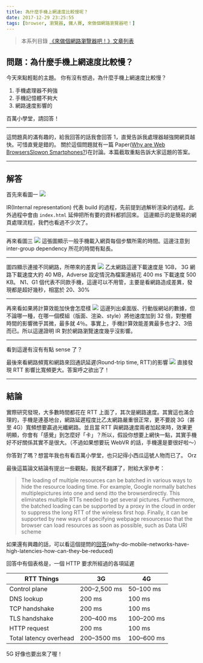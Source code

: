 ```yaml
---
title: 為什麼手機上網速度比較慢呢？
date: 2017-12-29 23:25:55
tags: [browser, 瀏覽器, 鐵人賽, 來做個網路瀏覽器吧！]
---
```

> 本系列目錄 [《來做個網路瀏覽器吧！》文章列表](/post/2018/02/browser/browser_series_33/)


## 問題：為什麼手機上網速度比較慢？
今天來點輕鬆的主題。
你有沒有想過，為什麼手機上網速度比較慢？
1. 手機處理器不夠強
2. 手機記憶體不夠大
3. 網路速度影響的

百萬小學堂，請回答！

---
這問題真的滿有趣的，給我回答的話我會回答 1，直覺告訴我處理器越強開網頁越快。可惜直覺是錯的。
關於這個問題就有一篇 Paper([Why are Web BrowsersSlowon Smartphones?](http://www.ruf.rice.edu/~mobile/publications/wang11hotmobile.pdf))在討論。本篇截取重點告訴大家這題的答案。

---
## 解答

首先來看圖一
![](https://user-images.githubusercontent.com/18013815/34439654-6622f5a2-ecea-11e7-9255-b948aea96581.png)

IR(Internal representation) 代表 build 的過程，先前提到過解析渲染的過程。此外過程中會由 `index.html` 延伸把所有要的資料都抓回來。
這邊顯示的是簡易的網頁處理流程，我們也看過不少次了。

---
再來看圖三
![](https://user-images.githubusercontent.com/18013815/34439739-08630a8c-eceb-11e7-9354-3b05259528a4.png)
這張圖顯示一般手機載入網頁每個步驟所需的時間。這邊注意到 inter-group dependency 所花的時間有點長。

---
圖四顯示連接不同網路，所帶來的差異
![](https://user-images.githubusercontent.com/18013815/34439787-7060d574-eceb-11e7-98cd-0ee3a6270d09.png)
乙太網路這邊下載速度是 1GB， 3G 網路下載速度大約 40 MB，Adverse 設定情況為檔案連結花 400 ms 下載速度 500 KB。
N1、G1 個代表不同款手機，這邊可以不用管，主要是看網路造成差異，發現都是超好幾秒，相當於 20、30%

---
再來看如果將計算效能加快會怎麼樣
![](https://user-images.githubusercontent.com/18013815/34439788-72df191e-eceb-11e7-8075-66447d797363.png)
這邊列出桌面版、行動版網站的數據，但不論哪一種，在哪一個模組（版面、渲染、style）將他速度加到 32 倍，對整體時間的影響微乎其微，最多就 4％。事實上，手機計算效能差異最多也才2、3倍而已。所以這邊證明 IR 對於網路瀏覽速度幾乎沒影響。

---
看到這邊有沒有有點 sense 了？

最後來看網路頻寬和網路來回通訊延遲(Round-trip time, RTT)的影響
![](https://user-images.githubusercontent.com/18013815/34440036-6436dd0a-eced-11e7-9c36-b519eb420c80.png)
直接發現 RTT 影響比寬頻更大。答案呼之欲出了！

---
## 結論
實際研究發現，大多數時間都花在 RTT 上面了，其次是網路速度。其實這也滿合理的，手機是連基地台，網路延遲程度比乙太網路嚴重很正常，更不要說 3G（甚至 4G）寬頻想要贏過光纖網路。並且當 RTT 與網路速度兩者加起來時，效果更明顯，你會有「感覺」到怎麼好「卡」？所以，假設你想要上網快一點，其實手機好不好關係其實不是很大。（不過如果想要玩 WebVR 的話，手機還是要很好啦～）

你答對了嗎？想當年我也有看百萬小學堂，也只記得小西瓜這號人物而已了。 Orz

最後這篇論文結論有提出一些觀點，我就不翻譯了，附給大家參考：
> The loading of multiple resources can be batched in various ways to hide the resource loading time. For example, Google normally batches multiplepictures into one and send itto the browserdirectly. This eliminates  multiple  RTTs needed to get several pictures. Furthermore, the batched loading can be supported by a proxy in the  cloud  in  order to suppress the long  RTT  of the wireless first hop. Finally, it can be supported by new ways of specifying webpage resourcesso that the browser can load  resources as soon as possible, such as Data URI scheme 

如果還有興趣的話，可以看這個提問的[回答](https://serverfault.com/questions/387627/why-do-mobile-networks-have-high-latencies-how-can-they-be-reduced)(why-do-mobile-networks-have-high-latencies-how-can-they-be-reduced)

回答中有個表格是，一個 HTTP 要求所經過的各項延遲

RTT Things | 3G     | 4G
---|---|---
Control plane          | 200–2,500 ms | 50–100 ms
DNS lookup             | 200 ms       | 100 ms
TCP handshake          | 200 ms       | 100 ms
TLS handshake          | 200–400 ms   | 100–200 ms
HTTP request           | 200 ms       | 100 ms
Total latency overhead | 200–3500 ms  | 100–600 ms

5G 好像也要出來了喔！

